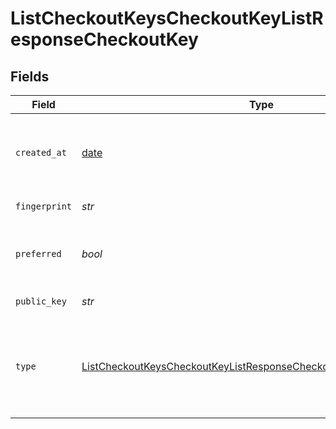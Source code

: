 # ListCheckoutKeysCheckoutKeyListResponseCheckoutKey


## Fields

| Field                                                                                                                                                             | Type                                                                                                                                                              | Required                                                                                                                                                          | Description                                                                                                                                                       | Example                                                                                                                                                           |
| ----------------------------------------------------------------------------------------------------------------------------------------------------------------- | ----------------------------------------------------------------------------------------------------------------------------------------------------------------- | ----------------------------------------------------------------------------------------------------------------------------------------------------------------- | ----------------------------------------------------------------------------------------------------------------------------------------------------------------- | ----------------------------------------------------------------------------------------------------------------------------------------------------------------- |
| `created_at`                                                                                                                                                      | [date](https://docs.python.org/3/library/datetime.html#date-objects)                                                                                              | :heavy_check_mark:                                                                                                                                                | The date and time the checkout key was created.                                                                                                                   | 2015-09-21T17:29:21.042Z                                                                                                                                          |
| `fingerprint`                                                                                                                                                     | *str*                                                                                                                                                             | :heavy_check_mark:                                                                                                                                                | An SSH key fingerprint.                                                                                                                                           | c9:0b:1c:4f:d5:65:56:b9:ad:88:f9:81:2b:37:74:2f                                                                                                                   |
| `preferred`                                                                                                                                                       | *bool*                                                                                                                                                            | :heavy_check_mark:                                                                                                                                                | A boolean value that indicates if this key is preferred.                                                                                                          | true                                                                                                                                                              |
| `public_key`                                                                                                                                                      | *str*                                                                                                                                                             | :heavy_check_mark:                                                                                                                                                | A public SSH key.                                                                                                                                                 | ssh-rsa ...                                                                                                                                                       |
| `type`                                                                                                                                                            | [ListCheckoutKeysCheckoutKeyListResponseCheckoutKeyCheckoutKeyType](../../models/operations/listcheckoutkeyscheckoutkeylistresponsecheckoutkeycheckoutkeytype.md) | :heavy_check_mark:                                                                                                                                                | The type of checkout key. This may be either `deploy-key` or `github-user-key`.                                                                                   | deploy-key                                                                                                                                                        |